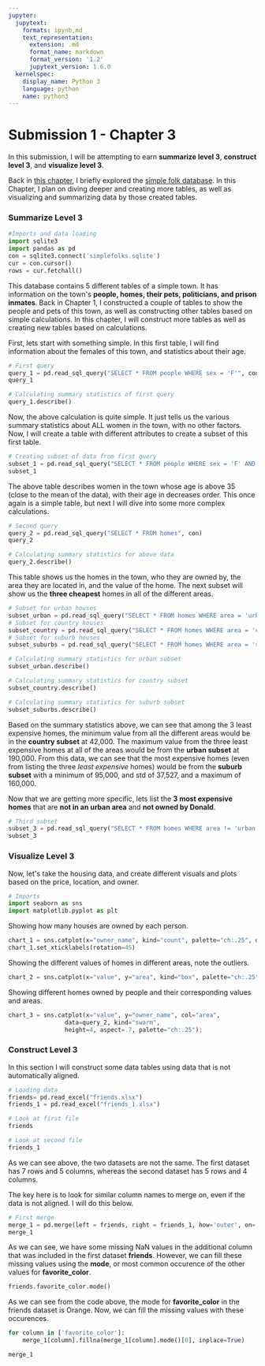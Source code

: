 ```yaml
---
jupyter:
  jupytext:
    formats: ipynb,md
    text_representation:
      extension: .md
      format_name: markdown
      format_version: '1.2'
      jupytext_version: 1.6.0
  kernelspec:
    display_name: Python 3
    language: python
    name: python3
---
```


# Submission 1 - Chapter 3
In this submission, I will be attempting to earn **summarize level 3**, **construct level 3**, and **visualize level 3**.


Back in [this chapter](Chapter_1.ipynb), I briefly explored the [simple folk database](simplefolks.sqlite). In this Chapter, I plan on diving deeper and creating more tables, as well as visualizing and summarizing data by those created tables.


### Summarize Level 3

```python
#Imports and data loading
import sqlite3
import pandas as pd
con = sqlite3.connect('simplefolks.sqlite')
cur = con.cursor()
rows = cur.fetchall()
```

This database contains 5 different tables of a simple town. It has information on the town's **people, homes, their pets, politicians, and prison inmates**. Back in Chapter 1, I constructed a couple of tables to show the people and pets of this town, as well as constructing other tables based on simple calculations. In this chapter, I will construct more tables as well as creating new tables based on calculations.


First, lets start with something simple. In this first table, I will find information about the females of this town, and statistics about their age.

```python
# First query
query_1 = pd.read_sql_query("SELECT * FROM people WHERE sex = 'F'", con)
query_1
```

```python
# Calculating summary statistics of first query
query_1.describe()
```

Now, the above calculation is quite simple. It just tells us the various summary statistics about ALL women in the town, with no other factors. Now, I will create a table with different attributes to create a subset of this first table.

```python
# Creating subset of data from first query
subset_1 = pd.read_sql_query("SELECT * FROM people WHERE sex = 'F' AND age >= 35 ORDER BY age DESC", con)
subset_1
```

The above table describes women in the town whose age is above 35 (close to the mean of the data), with their age in decreases order. This once again is a simple table, but next I will dive into some more complex calculations.

```python
# Second query
query_2 = pd.read_sql_query("SELECT * FROM homes", con)
query_2
```

```python
# Calculating summary statistics for above data
query_2.describe()
```

This table shows us the homes in the town, who they are owned by, the area they are located in, and the value of the home. The next subset will show us the **three cheapest** homes in all of the different areas.

```python
# Subset for urban houses
subset_urban = pd.read_sql_query("SELECT * FROM homes WHERE area = 'urban' ORDER BY value ASC LIMIT 3", con)
# Subset for country houses
subset_country = pd.read_sql_query("SELECT * FROM homes WHERE area = 'country' ORDER BY value ASC LIMIT 3", con)
# Subset for suburb houses
subset_suburbs = pd.read_sql_query("SELECT * FROM homes WHERE area = 'suburbs' ORDER BY value ASC LIMIT 3", con)
```

```python
# Calculating summary statistics for urban subset
subset_urban.describe()
```

```python
# Calculating summary statistics for country subset
subset_country.describe()
```

```python
# Calculating summary statistics for suburb subset
subset_suburbs.describe()
```

Based on the summary statistics above, we can see that among the 3 least expensive homes, the minimum value from all the different areas would be in the **country subset** at 42,000. The maximum value from the three least expensive homes at all of the areas would be from the **urban subset** at 190,000. From this data, we can see that the most expensive homes (even from listing the three *least expensive* homes) would be from the **suburb subset** with a minimum of 95,000, and std of 37,527, and a maximum of 160,000.


Now that we are getting more specific, lets list the **3 most expensive homes** that are **not in an urban area** and **not owned by Donald**.

```python
# Third subset
subset_3 = pd.read_sql_query("SELECT * FROM homes WHERE area != 'urban' AND owner_name != 'Donald' ORDER BY value ASC", con)
subset_3
```

### Visualize Level 3
Now, let's take the housing data, and create different visuals and plots based on the price, location, and owner.

```python
# Imports
import seaborn as sns
import matplotlib.pyplot as plt
```

Showing how many houses are owned by each person.

```python
chart_1 = sns.catplot(x="owner_name", kind="count", palette="ch:.25", data=query_2)
chart_1.set_xticklabels(rotation=45)
```

Showing the different values of homes in different areas, note the outliers.

```python
chart_2 = sns.catplot(x="value", y="area", kind="box", palette="ch:.25", data=query_2)
```

Showing different homes owned by people and their corresponding values and areas.

```python
chart_3 = sns.catplot(x="value", y="owner_name", col="area",
                data=query_2, kind="swarm",
                height=4, aspect=.7, palette="ch:.25");
```

### Construct Level 3


In this section I will construct some data tables using data that is not automatically aligned.

```python
# Loading data
friends= pd.read_excel("friends.xlsx")
friends_1 = pd.read_excel("friends_1.xlsx")
```

```python
# Look at first file
friends
```

```python
# Look at second file
friends_1
```

As we can see above, the two datasets are not the same. The first dataset has 7 rows and 5 columns, whereas the second dataset has 5 rows and 4 columns.


The key here is to look for similar column names to merge on, even if the data is not aligned. I will do this below.

```python
# First merge
merge_1 = pd.merge(left = friends, right = friends_1, how='outer', on=['name', 'age', 'sport', 'birthday_month'])
merge_1
```

As we can see, we have some missing NaN values in the additional column that was included in the first dataset **friends**. However, we can fill these missing values using the **mode**, or most common occurence of the other values for **favorite_color**.

```python
friends.favorite_color.mode()
```

As we can see from the code above, the mode for **favorite_color** in the friends dataset is Orange. Now, we can fill the missing values with these occurences.

```python
for column in ['favorite_color']:
    merge_1[column].fillna(merge_1[column].mode()[0], inplace=True)
```

```python
merge_1
```
